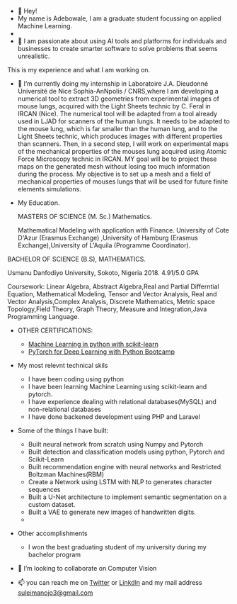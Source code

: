 - 👋 Hey!
- My name is Adebowale, I am a graduate student focussing on applied Machine Learning. 
-  
- 👀 I am passionate about using AI tools and platforms for individuals and businesses to create smarter software to solve problems that seems unrealistic. 

This is my experience and what I am working on.

- 🌱 I’m currently doing my internship in Laboratoire J.A. Dieudonné  Université de Nice Sophia-AnNpolis / CNRS,where I am  developing a numerical tool to extract 3D geometries from experimental images of mouse lungs, acquired with the Light Sheets technic by C. Feral in IRCAN (Nice). The numerical tool will be adapted from a tool already used in LJAD for scanners of the human lungs. It needs to be adapted to the mouse lung, which is far smaller than the human lung, and to the Light Sheets technic, which produces images with different properties than scanners.
Then, in a second step, I will work on experimental maps of the mechanical properties of the mouses lung acquired using Atomic Force Microscopy technic in IRCAN. MY goal will be to project these maps on the generated mesh without losing too much information during the process.
My objective is to set up a mesh and a field of mechanical properties of mouses lungs that will be used for future finite elements simulations.

- My Education.
  
  MASTERS OF SCIENCE (M. Sc.) Mathematics.
  
  Mathematical Modeling with application with Finance. University of Cote D'Azur (Erasmus Exchange) ,University of Hamburg (Erasmus Exchange),University of L'Aquila (Programme Coordinator).
  
 BACHELOR OF SCIENCE (B.S), MATHEMATICS.
 
 Usmanu Danfodiyo University, Sokoto, Nigeria 2018. 4.91/5.0 GPA
 
 Coursework: Linear Algebra, Abstract Algebra,Real and Partial  Differntial Equation, Mathematical Modeling, Tensor and Vector Analysis, Real and Vector Analysis,Complex Analysis, Discrete Mathematics, Metric space Topology,Field Theory, Graph Theory, Measure and Integration,Java Programming Language.
 
- OTHER CERTIFICATIONS:
   * <a href="https://github.com/adebowalep/adebowalep/blob/main/Machine%20learning%20in%20python%20with%20scikit-learnbyinria.pdf" target="_blank">Machine Learning in python with scikit-learn</a>
   *  <a href="https://github.com/adebowalep/adebowalep/blob/main/pytorchfordeeplearningwithpythonbootcamp.pdf" target="_blank">PyTorch for Deep Learning with Python Bootcamp</a>




- My most relevnt technical skils

   * I have been coding using python
   *  I have been learning  Machine Learning using scikit-learn and pytorch.
   * I have experience dealing with relational databases(MySQL) and non-relational databases
   * I have done backened development using PHP and Laravel 
   
- Some of the things I have built:
   * Built neural network from scratch using Numpy and Pytorch
   * Built detection and classification models using python, Pytorch and Scikit-Learn
   * Built recommendation engine with neural networks and Restricted Boltzman Machines(RBM)
   * Create a Network using LSTM with NLP to generates character sequences 
   * Built a U-Net architecture to implement semantic segmentation on a custom dataset.
   * Built a VAE to generate new images of handwritten digits.
   *
   
- Other accomplishments 
  * I won the best graduating student of my university during my bachelor program 


- 💞️ I’m looking to collaborate on Computer Vision

- 📫 you can reach me on [Twitter](https://twitter.com/Paragonadey) or [Linkdln](https://www.linkedin.com/in/adebowale-ojo) and my mail address suleimanojo3@gmail.com



<!---
adebowalep/adebowalep is a ✨ special ✨ repository because its `README.md` (this file) appears on your GitHub profile.
You can click the Preview link to take a look at your changes.
--->
